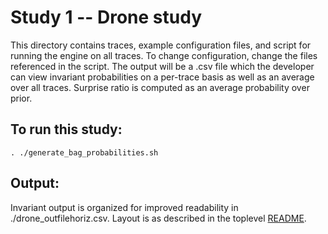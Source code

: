 # Study 1 -- Drone study
This directory contains traces, example configuration files, and script for running the engine on all traces. To change configuration, change the files referenced in the script.
The output will be a .csv file which the developer can view invariant probabilities on a per-trace basis as well as an average over all traces. Surprise ratio is computed as an average probability over prior.

## To run this study:

```
. ./generate_bag_probabilities.sh
```

## Output:

Invariant output is organized for improved readability in ./drone_outfilehoriz.csv. Layout is as described in the toplevel [README](../README.md).
